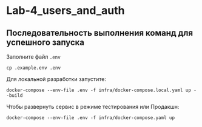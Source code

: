 # Lab-4_users_and_auth

## Последовательность выполнения команд для успешного запуска

Заполните файл `.env`

```shell
cp .example.env .env
```

Для локальной разработки запустите:

```shell
docker-compose --env-file .env -f infra/docker-compose.local.yaml up --build
```

Чтобы развернуть сервис в режиме тестирования или Продакшн:

```shell
docker-compose --env-file .env -f infra/docker-compose.yaml up
```
